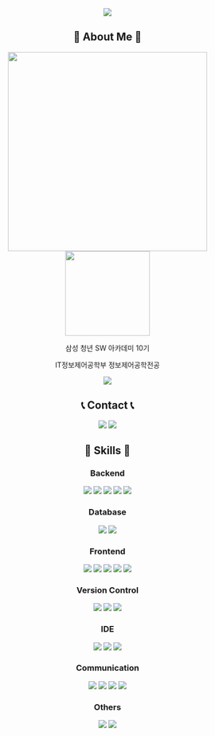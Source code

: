 <div align="center">
    <img src="https://capsule-render.vercel.app/api?type=venom&color=f9c1de&height=200&section=header&text=Hi!%20I'm%20Juyi%20Kim.&fontSize=50&fontColor=383838" />
</div>

<div align="center">
    <h2> 🎈 About Me 🎈</h2>
    <div>
      <img width="400" src="https://github-readme-stats.vercel.app/api?username=jjuyii49&show_icons=true&title_color=e0508d&text_color=383838&icon_color=e0508d" />
      <img height="170" src="http://mazassumnida.wtf/api/v2/generate_badge?boj=juyi1004" />
    </div>
    <p>삼성 청년 SW 아카데미 10기</p>
    <p>IT정보제어공학부 정보제어공학전공</p>
    <a href="https://hits.seeyoufarm.com"><img src="https://hits.seeyoufarm.com/api/count/incr/badge.svg?url=https%3A%2F%2Fgithub.com%2Fjjuyii49&count_bg=%23F9C1DE&title_bg=%23E0508D&icon=&icon_color=%23E7E7E7&title=hits&edge_flat=false"/></a>
</div>

<div align="center">
    <h2>📞 Contact 📞</h2>
    <a style="text-decoration-line: none" href="mailto:juyi077@gmail.com">
        <img src="https://img.shields.io/badge/Gmail-ea4335?style=for-the-badge&logo=Gmail&logoColor=white"> 
    </a>
    <a href="https://open.kakao.com/o/snwoYntg">
        <img src="https://img.shields.io/badge/KakaoTalk-fae100?style=for-the-badge&logoColor=black&logo=KakaoTalk"> 
    </a>
</div>

<div align="center">
    <h2>🔨 Skills 🔨</h2>
    <h3>Backend</h3>
    <div>
        <img src="https://img.shields.io/badge/Java-f0931c?style=for-the-badge&logo=java&logoColor=black"> 
        <img src="https://img.shields.io/badge/Spring Boot-6DB33F?style=for-the-badge&logo=spring boot&logoColor=white"> 
        <img src="https://img.shields.io/badge/Spring Data JPA-59666C?style=for-the-badge&logo=hibernate&logoColor=white"> 
        <img src="https://img.shields.io/badge/QueryDSL-0181cb?style=for-the-badge&logo=querydsl&logoColor=white"> 
        <img src="https://img.shields.io/badge/Mybatis-271e1f?style=for-the-badge&logo=mybatis&logoColor=white"> 
    </div>
    <h3>Database</h3>
    <div> 
        <img src="https://img.shields.io/badge/MySQL-4479A1?style=for-the-badge&logo=mysql&logoColor=white">
        <img src="https://img.shields.io/badge/MongoDB-47A248?style=for-the-badge&logo=mongodb&logoColor=white">
    </div>
    <h3>Frontend</h3>
    <div>
        <img src="https://img.shields.io/badge/html5-E34F26?style=for-the-badge&logo=html5&logoColor=white"> 
        <img src="https://img.shields.io/badge/css-1572B6?style=for-the-badge&logo=css3&logoColor=white"> 
        <img src="https://img.shields.io/badge/javascript-F7DF1E?style=for-the-badge&logo=javascript&logoColor=black"> 
        <img src="https://img.shields.io/badge/vue.js-4FC08D?style=for-the-badge&logo=vue.js&logoColor=white"> 
        <img src="https://img.shields.io/badge/bootstrap-7952B3?style=for-the-badge&logo=bootstrap&logoColor=white">
    </div>
    <h3>Version Control</h3>
    <div>
      <img src="https://img.shields.io/badge/git-F05032?style=for-the-badge&logo=git&logoColor=white">
      <img src="https://img.shields.io/badge/gitlab-FC6D26?style=for-the-badge&logo=gitlab&logoColor=white">
      <img src="https://img.shields.io/badge/github-181717?style=for-the-badge&logo=github&logoColor=white">
    </div>
    <h3>IDE</h3>
    <div>
      <img src="https://img.shields.io/badge/intellij idea-000000?style=for-the-badge&logo=intellijidea&logoColor=white">
      <img src="https://img.shields.io/badge/Eclipse IDE-3c2e72?style=for-the-badge&logo=eclipse ide&logoColor=white">
      <img src="https://img.shields.io/badge/Visual Studio Code-007ACC?style=for-the-badge&logo=visualstudiocode&logoColor=white">
    </div>
    <h3>Communication</h3>
    <div>
        <img src="https://img.shields.io/badge/Mattermost-1e325c?style=for-the-badge&logo=mattermost&logoColor=white"> 
        <img src="https://img.shields.io/badge/Notion-f7f6f2?style=for-the-badge&logo=notion&logoColor=black"> 
        <img src="https://img.shields.io/badge/Webex-27b988?style=for-the-badge&logo=webex&logoColor=white"> 
        <img src="https://img.shields.io/badge/Jira-2580f7?style=for-the-badge&logo=jira&logoColor=white">
    </div>
    <h3>Others</h3>
    <div>
        <img src="https://img.shields.io/badge/Redis-DC382D?style=for-the-badge&logo=redis&logoColor=white">
        <img src="https://img.shields.io/badge/Amazon S3-569A31?style=for-the-badge&logo=amazon s3&logoColor=white">
    </div>
</div>
